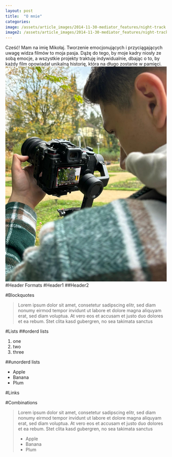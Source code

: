 ```yaml
---
layout: post
title:  "O mnie"
categories:
image: /assets/article_images/2014-11-30-mediator_features/night-track.JPG
image2: /assets/article_images/2014-11-30-mediator_features/night-track-mobile.JPG
---
```

Cześć! Mam na imię Mikołaj.
Tworzenie emocjonujących i przyciągających uwagę widza filmów to moja pasja. Dążę do tego, by moje kadry niosły ze sobą emocje, a wszystkie projekty traktuję indywidualnie, dbając o to, by każdy film opowiadał unikalną historię, która na długo zostanie w pamięci.
![Złote liście](/assets/images/fota1.jpg)
#Header Formats
#Header1
##Header2

#Blockquotes
>Lorem ipsum dolor sit amet, consetetur sadipscing elitr, sed diam nonumy eirmod tempor invidunt ut labore et dolore magna aliquyam erat, sed diam voluptua. At vero eos et accusam et justo duo dolores et ea rebum. Stet clita kasd gubergren, no sea takimata sanctus

#Lists
##orderd lists
1. one
2. two
3. three

##unorderd lists
- Apple
- Banana
- Plum

#Links


#Combinations
>Lorem ipsum dolor sit amet, consetetur sadipscing elitr, sed diam nonumy eirmod tempor invidunt ut labore et dolore magna aliquyam erat, sed diam voluptua. At vero eos et accusam et justo duo dolores et ea rebum. Stet clita kasd gubergren, no sea takimata sanctus
>
> - Apple
> - Banana
> - Plum
